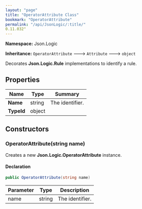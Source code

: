 ```yaml
---
layout: "page"
title: "OperatorAttribute Class"
bookmark: "OperatorAttribute"
permalink: "/api/JsonLogic/:title/"
0.11.032"
---
```

**Namespace:** Json.Logic

**Inheritance:**
`OperatorAttribute`
 🡒 
`Attribute`
 🡒 
`object`

Decorates **Json.Logic.Rule** implementations to identify a rule.

## Properties

| Name | Type | Summary |
|---|---|---|
| **Name** | string | The identifier. |
| **TypeId** | object |  |

## Constructors

### OperatorAttribute(string name)

Creates a new **Json.Logic.OperatorAttribute** instance.

#### Declaration

```c#
public OperatorAttribute(string name)
```

| Parameter | Type | Description |
|---|---|---|
| name | string | The identifier. |


